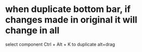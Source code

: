 # when duplicate bottom bar, if changes made in original it will change in all
select component Ctrl + Alt + K
to duplicate alt+drag

    

